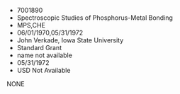 * 7001890
* Spectroscopic Studies of Phosphorus-Metal Bonding
* MPS,CHE
* 06/01/1970,05/31/1972
* John Verkade, Iowa State University
* Standard Grant
*   name not available
* 05/31/1972
* USD Not Available

NONE